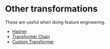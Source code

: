 # Other transformations 

These are useful when doing feature engineering. 

* [Hasher](feature_hasher.md)
* [Transformer Chain](transformer_chain.md)
* [Custom Transformer](custom_transformer.md)

